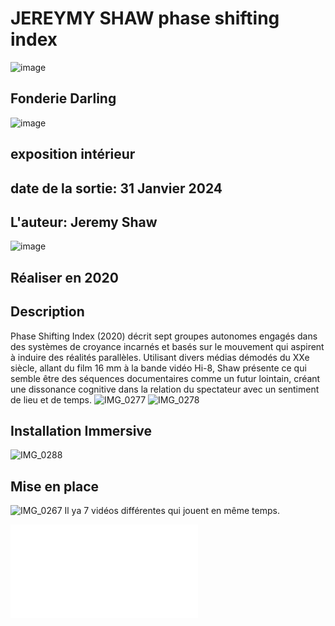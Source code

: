 # JEREYMY SHAW phase shifting index
![image](https://github.com/Azan1265/H24_V11_inspirations_RAJA/assets/143218991/15293c53-3374-4757-b08d-58047a9d78cd)

## Fonderie Darling
![image](https://github.com/Azan1265/H24_V11_inspirations_RAJA/assets/143218991/b53e7b26-2385-4112-81b2-14422aac90c8)

## exposition intérieur

## date de la sortie: 31 Janvier 2024

## L'auteur: Jeremy Shaw
![image](https://github.com/Azan1265/H24_V11_inspirations_RAJA/assets/143218991/8fea7e63-444f-4074-a0b0-5238b7007024)

## Réaliser en 2020

## Description
Phase Shifting Index (2020) décrit sept groupes autonomes engagés dans des systèmes de croyance incarnés et basés sur le mouvement qui aspirent à induire des réalités parallèles. Utilisant divers médias démodés du XXe siècle, allant du film 16 mm à la bande vidéo Hi-8, Shaw présente ce qui semble être des séquences documentaires comme un futur lointain, créant une dissonance cognitive dans la relation du spectateur avec un sentiment de lieu et de temps.
![IMG_0277](https://github.com/Azan1265/H24_V11_inspirations_RAJA/assets/143218991/0131e62a-1df5-44fd-8e0b-57da90e3b6a7)
![IMG_0278](https://github.com/Azan1265/H24_V11_inspirations_RAJA/assets/143218991/d2594d14-654b-419c-99db-c0e4eb4b544a)

## Installation Immersive
![IMG_0288](https://github.com/Azan1265/H24_V11_inspirations_RAJA/assets/143218991/7533cd9d-95be-4211-afb3-25fadf7c3c65)

## Mise en place
![IMG_0267](https://github.com/Azan1265/H24_V11_inspirations_RAJA/assets/143218991/9c6c757c-1255-4227-9b6e-379ec89779b6)
Il ya 7 vidéos différentes qui jouent en même temps.

![image](media/fiche_oeuvre.md)





